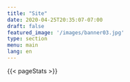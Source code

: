 ```yaml
---
title: "Site"
date: 2020-04-25T20:35:07-07:00
draft: false
featured_image: '/images/banner03.jpg'
type: section
menu: main
lang: en
---
```


{{< pageStats >}}
